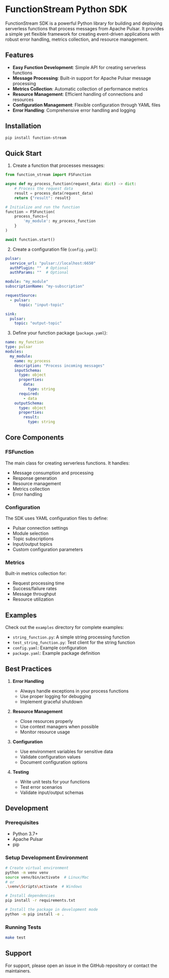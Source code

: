 <!--
  Copyright 2024 Function Stream Org.

  Licensed under the Apache License, Version 2.0 (the "License");
  you may not use this file except in compliance with the License.
  You may obtain a copy of the License at

      http://www.apache.org/licenses/LICENSE-2.0

  Unless required by applicable law or agreed to in writing, software
  distributed under the License is distributed on an "AS IS" BASIS,
  WITHOUT WARRANTIES OR CONDITIONS OF ANY KIND, either express or implied.
  See the License for the specific language governing permissions and
  limitations under the License.
-->

# FunctionStream Python SDK

FunctionStream SDK is a powerful Python library for building and deploying serverless functions that process messages from Apache Pulsar. It provides a simple yet flexible framework for creating event-driven applications with robust error handling, metrics collection, and resource management.

## Features

- **Easy Function Development**: Simple API for creating serverless functions
- **Message Processing**: Built-in support for Apache Pulsar message processing
- **Metrics Collection**: Automatic collection of performance metrics
- **Resource Management**: Efficient handling of connections and resources
- **Configuration Management**: Flexible configuration through YAML files
- **Error Handling**: Comprehensive error handling and logging

## Installation

```bash
pip install function-stream
```

## Quick Start

1. Create a function that processes messages:

```python
from function_stream import FSFunction

async def my_process_function(request_data: dict) -> dict:
    # Process the request data
    result = process_data(request_data)
    return {"result": result}

# Initialize and run the function
function = FSFunction(
    process_funcs={
        'my_module': my_process_function
    }
)

await function.start()
```

2. Create a configuration file (`config.yaml`):

```yaml
pulsar:
  service_url: "pulsar://localhost:6650"
  authPlugin: ""  # Optional
  authParams: ""  # Optional

module: "my_module"
subscriptionName: "my-subscription"

requestSource:
  - pulsar:
      topic: "input-topic"

sink:
  pulsar:
    topic: "output-topic"
```

3. Define your function package (`package.yaml`):

```yaml
name: my_function
type: pulsar
modules:
  my_module:
    name: my_process
    description: "Process incoming messages"
    inputSchema:
      type: object
      properties:
        data:
          type: string
      required:
        - data
    outputSchema:
      type: object
      properties:
        result:
          type: string
```

## Core Components

### FSFunction

The main class for creating serverless functions. It handles:
- Message consumption and processing
- Response generation
- Resource management
- Metrics collection
- Error handling

### Configuration

The SDK uses YAML configuration files to define:
- Pulsar connection settings
- Module selection
- Topic subscriptions
- Input/output topics
- Custom configuration parameters

### Metrics

Built-in metrics collection for:
- Request processing time
- Success/failure rates
- Message throughput
- Resource utilization

## Examples

Check out the `examples` directory for complete examples:

- `string_function.py`: A simple string processing function
- `test_string_function.py`: Test client for the string function
- `config.yaml`: Example configuration
- `package.yaml`: Example package definition

## Best Practices

1. **Error Handling**
   - Always handle exceptions in your process functions
   - Use proper logging for debugging
   - Implement graceful shutdown

2. **Resource Management**
   - Close resources properly
   - Use context managers when possible
   - Monitor resource usage

3. **Configuration**
   - Use environment variables for sensitive data
   - Validate configuration values
   - Document configuration options

4. **Testing**
   - Write unit tests for your functions
   - Test error scenarios
   - Validate input/output schemas

## Development

### Prerequisites

- Python 3.7+
- Apache Pulsar
- pip

### Setup Development Environment

```bash
# Create virtual environment
python -m venv venv
source venv/bin/activate  # Linux/Mac
# or
.\venv\Scripts\activate  # Windows

# Install dependencies
pip install -r requirements.txt

# Install the package in development mode
python -m pip install -e .
```

### Running Tests

```bash
make test
```

## Support

For support, please open an issue in the GitHub repository or contact the maintainers. 